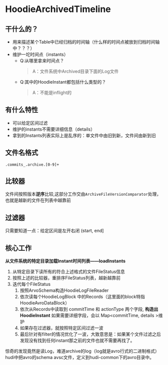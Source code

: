 HoodieArchivedTimeline
======================

干什么的？
-------
* 用来描述某个Table中已经归档的时间轴（什么样的时间点被放到归档时间轴中？？？）
* 维护一坨时间点（instants）
  * Q:从哪里拿来时间点？ 
    > A：文件系统中Archived目录下面的Log文件
  * Q:其中的HoodieInstant都包括什么类型的？
    > A：不能是inflight的

有什么特性
--------
* 可以给定区间过滤
* 维护的instants不需要详细信息（details）
* 拿到的Instants列表实际上是乱序的：单文件中由旧到新，文件间由新到旧

文件名格式
--------
`.commits_.archive.[0-9]+`

比较器
----
文件间按照版本**逆序**比较,这部分工作交由`ArchiveFileVersionComparator`处理，也就是越新的文件在列表中越靠前

过滤器
-----
只需要知道一点：给定区间是左开右闭 (start, end]


核心工作
------
**从文件系统的特定目录加载Instant时间列表——loadInstants**
1. 从特定目录下读所有的符合上述格式的文件FileStatus信息
2. 按照上述的比较器，重排序FileStatus列表，越新越靠前
3. 迭代每个FileStatus
   1. 按照ArvoSchema构造HoodieLogFileReader
   2. 依次读每个HoodieLogBlock 中的Records（这里面的block特指 HoodieAvroDataBlock）
   3. 依次从Records中读取到 commitTime 和 actionType 两个字段, **构造出HoodieInstant** 如果需要详细字段，会以 Map<commitTime, details >维护
   4. 如果存在过滤器，就按照特定区间过滤一波
   5. 最后针对有filter的情况优化了一波，大致意思是：如果某个文件过滤之后发现没有找到任何instant那之前的文件也就不需要再找了。


惊奇的发现竟然是读Log，难道archive的log（log就是avro行式的二进制格式）hudi中把avro的schema avsc文件，定义到hudi-common下的avro目录中。

